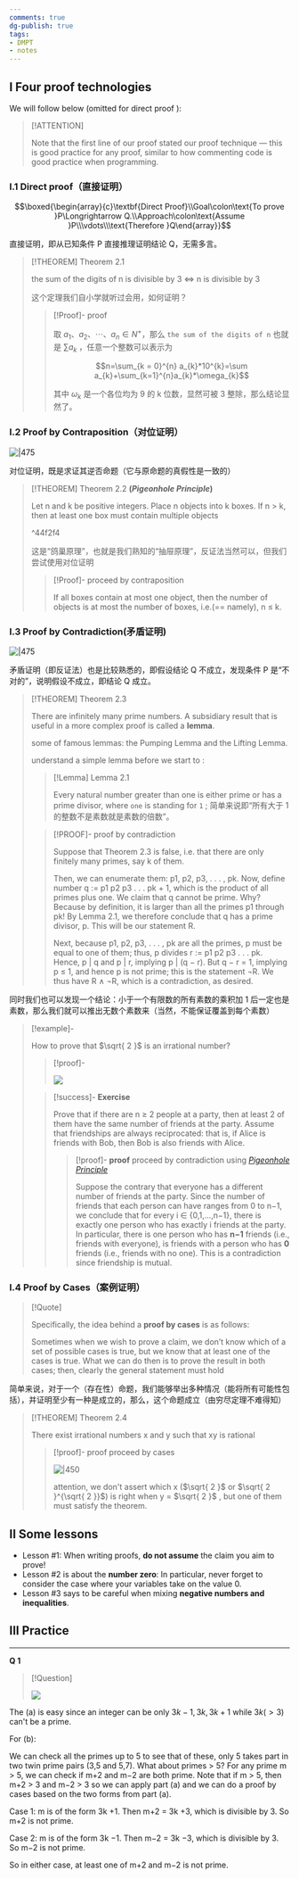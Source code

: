 ```yaml
---
comments: true
dg-publish: true
tags:
- DMPT
- notes
---
```


## I Four proof technologies

We will follow below (omitted for direct proof ):

> [!ATTENTION]
> 
> Note that the first line of our proof stated our proof technique — this is good practice for any proof, similar to how commenting code is good practice when programming.

### I.1 Direct proof（直接证明）

$$\boxed{\begin{array}{c}\textbf{Direct Proof}\\Goal\colon\text{To prove }P\Longrightarrow Q.\\Approach\colon\text{Assume }P\\\vdots\\\text{Therefore }Q\end{array}}$$

直接证明，即从已知条件 P 直接推理证明结论 Q，无需多言。

> [!THEOREM] Theorem 2.1
> 
> the sum of the digits of n is divisible by 3 $\iff$ n is divisible by 3
> 
> 这个定理我们自小学就听过会用，如何证明？
> 
>> [!Proof]- proof
>>
>> 取 $a_1、a_2、\cdots、a_{n} \in N^{+}$，那么 `the sum of the digits of n` 也就是 $\sum a_{k}$ ，任意一个整数可以表示为 
>> 
>> $$n=\sum_{k = 0}^{n} a_{k}*10^{k}=\sum a_{k}+\sum_{k=1}^{n}a_{k}*\omega_{k}$$ 
>> 
>> 其中 $\omega_{k}$ 是一个各位均为 9 的 k 位数，显然可被 3 整除，那么结论显然了。

### I.2 Proof by Contraposition（对位证明）

![|475](attachments/DMPT-01-Proof-1.png)

对位证明，既是求证其逆否命题（它与原命题的真假性是一致的）

> [!THEOREM] Theorem 2.2 **(_Pigeonhole Principle_)**
> 
>  Let n and k be positive integers. Place n objects into k boxes. If n > k, then at least one box must contain multiple objects
> 
> ^44f2f4
> 
> 这是“鸽巢原理”，也就是我们熟知的“抽屉原理”，反证法当然可以，但我们尝试使用对位证明
> 
>> [!Proof]- proceed by contraposition
>> 
>> If all boxes contain at most one object, then the number of objects is at most the number of boxes, i.e.(== namely), n ≤ k.

### I.3 Proof by Contradiction(矛盾证明)

![|475](attachments/DMPT-01-Proof-2.png)

矛盾证明（即反证法）也是比较熟悉的，即假设结论 Q 不成立，发现条件 P 是“不对的”，说明假设不成立，即结论 Q 成立。

> [!THEOREM] Theorem 2.3
> 
> There are infinitely many prime numbers.
> A subsidiary result that is useful in a more complex proof is called a **lemma**.
> 
> some of famous lemmas: the Pumping Lemma and the Lifting Lemma.
>
>understand a simple lemma before we start to :
>
>> [!Lemma] Lemma 2.1
>> 
>> Every natural number greater than one is either prime or has a prime divisor, where `one` is standing for `1` ; 简单来说即“所有大于 1 的整数不是素数就是素数的倍数”。
>
>> [!PROOF]- proof by contradiction
>> 
>>  Suppose that Theorem 2.3 is false, i.e. that there are only finitely many primes, say k of them. 
>>  
>>  Then, we can enumerate them: p1, p2, p3, . . . , pk. Now, define number q := p1 p2 p3 . . . pk + 1, which is the product of all primes plus one. We claim that q cannot be prime. Why? Because by definition, it is larger than all the primes p1 through pk! By Lemma 2.1, we therefore conclude that q has a prime divisor, p. This will be our statement R. 
>>  
>>  Next, because p1, p2, p3, . . . , pk are all the primes, p must be equal to one of them; thus, p divides r := p1 p2 p3 . . . pk. Hence, p | q and p | r, implying p | (q − r). But q − r = 1, implying p ≤ 1, and hence p is not prime; this is the statement ¬R. We thus have R ∧ ¬R, which is a contradiction, as desired.

同时我们也可以发现一个结论：小于一个有限数的所有素数的乘积加 1 后一定也是素数，那么我们就可以推出无数个素数来（当然，不能保证覆盖到每个素数）

> [!example]-
>
> How to prove that $\sqrt{ 2 }$ is an irrational number? 
>
>> [!proof]-
>> 
>> ![](attachments/01-Proof-1.png)
> 
>> [!success]- **Exercise**
>> 
>> Prove that if there are n ≥ 2 people at a party, then at least 2 of them have the same number of friends at the party. Assume that friendships are always reciprocated: that is, if Alice is friends with Bob, then Bob is also friends with Alice.
>> 
>>> [!proof]- **proof** proceed by contradiction using [_Pigeonhole Principle_](02-Proof.md#^44f2f4)
>>> 
>>> Suppose the contrary that everyone has a different number of friends at the party. Since the number of friends that each person can have ranges from 0 to n−1, we conclude that for every i ∈ {0,1,...,n−1}, 
>>> there is exactly one person who has exactly i friends at the party.
>>> In particular, there is one person who has **n−1** friends (i.e., friends with everyone), is friends with a person who has **0** friends (i.e., friends with no one). This is a contradiction since friendship is mutual.

### I.4 Proof by Cases（案例证明）

> [!Quote]
>
> Specifically, the idea behind a **proof by cases** is as follows:
>  
> Sometimes when we wish to prove a claim, we don’t know which of a set of possible cases is true, but we know that at least one of the cases is true. What we can do then is to prove the result in both cases; then, clearly the general statement must hold

简单来说，对于一个（存在性）命题，我们能够举出多种情况（能将所有可能性包括），并证明至少有一种是成立的，那么，这个命题成立（由穷尽定理不难得知）

> [!THEOREM] Theorem 2.4
> 
> There exist irrational numbers x and y such that xy is rational
>
>> [!proof]- proof proceed by cases
>> 
>> ![|450](attachments/01-Proof.png)
>> 
>> attention, we don't assert which x ($\sqrt{ 2 }$ or $\sqrt{ 2 }^{\sqrt{ 2 }}$) is right when y = $\sqrt{ 2 }$ , but one of them must satisfy the theorem.

## II Some lessons

- Lesson #1: When writing proofs, **do not assume** the claim you aim to prove!
- Lesson #2 is about the **number zero**: In particular, never forget to consider the case where your variables take on the value 0.
- Lesson #3 says to be careful when mixing **negative numbers and inequalities**.

## III Practice

---

**Q 1**

> [!Question]
>
> ![](attachments/02-Proof.png)

The (a) is easy since an integer can be only $3k-1, 3k, 3k+1$ while $3k(>3)$ can't be a prime.

For (b):

  We can check all the primes up to 5 to see that of these, only 5 takes part in two twin prime pairs (3,5 and 5,7). What about primes > 5? For any prime m > 5, we can check if m+2 and m−2 are both prime. Note that if m > 5, then m+2 > 3 and m−2 > 3 so we can apply part (a) and we can do a proof by cases based on the two forms from part (a).

  Case 1: m is of the form 3k +1. Then m+2 = 3k +3, which is divisible by 3. So m+2 is not prime.

  Case 2: m is of the form 3k −1. Then m−2 = 3k −3, which is divisible by 3. So m−2 is not prime.

  So in either case, at least one of m+2 and m−2 is not prime.

